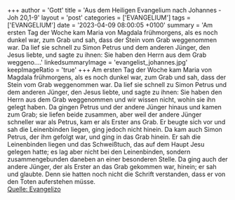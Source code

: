 +++
author = 'Gott'
title = 'Aus dem Heiligen Evangelium nach Johannes - Joh 20,1-9'
layout = 'post'
categories = ['EVANGELIUM']
tags = ['EVANGELIUM']
date = '2023-04-09 08:00:05 +0100'
summary = 'Am ersten Tag der Woche kam Maria von Magdala frühmorgens, als es noch dunkel war, zum Grab und sah, dass der Stein vom Grab weggenommen war. Da lief sie schnell zu Simon Petrus und dem anderen Jünger, den Jesus liebte, und sagte zu ihnen: Sie haben den Herrn aus dem Grab weggeno....'
linkedsummaryImage = 'evangelist_johannes.jpg'
keepImageRatio = 'true'
+++
Am ersten Tag der Woche kam Maria von Magdala frühmorgens, als es noch dunkel war, zum Grab und sah, dass der Stein vom Grab weggenommen war.
Da lief sie schnell zu Simon Petrus und dem anderen Jünger, den Jesus liebte, und sagte zu ihnen: Sie haben den Herrn aus dem Grab weggenommen und wir wissen nicht, wohin sie ihn gelegt haben.<!--more-->
Da gingen Petrus und der andere Jünger hinaus und kamen zum Grab;
sie liefen beide zusammen, aber weil der andere Jünger schneller war als Petrus, kam er als Erster ans Grab.
Er beugte sich vor und sah die Leinenbinden liegen, ging jedoch nicht hinein.
Da kam auch Simon Petrus, der ihm gefolgt war, und ging in das Grab hinein. Er sah die Leinenbinden liegen
und das Schweißtuch, das auf dem Haupt Jesu gelegen hatte; es lag aber nicht bei den Leinenbinden, sondern zusammengebunden daneben an einer besonderen Stelle.
Da ging auch der andere Jünger, der als Erster an das Grab gekommen war, hinein; er sah und glaubte.
Denn sie hatten noch nicht die Schrift verstanden, dass er von den Toten auferstehen müsse.<br> [Quelle: Evangelizo](https://evangeliumtagfuertag.org/DE/gospel)